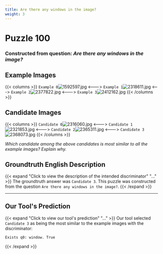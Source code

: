 ```yaml
---
title: Are there any windows in the image?
weight: 3
---
```


# Puzzle 100
### Constructed from question: _Are there any windows in the image?_


## Example Images
{{< columns >}}
`Example 0`![1592597.jpg](/gqa_images/1592597.jpg)
<--->
`Example 1`![2318611.jpg](/gqa_images/2318611.jpg)
<--->
`Example 2`![2377822.jpg](/gqa_images/2377822.jpg)
<--->
`Example 3`![2412162.jpg](/gqa_images/2412162.jpg)
{{< /columns >}}

## Candidate Images
{{< columns >}}
`Candidate 0`![2316060.jpg](/gqa_images/2316060.jpg)
<--->
`Candidate 1`![2321853.jpg](/gqa_images/2321853.jpg)
<--->
`Candidate 2`![2365311.jpg](/gqa_images/2365311.jpg)
<--->
`Candidate 3`![2368073.jpg](/gqa_images/2368073.jpg)
{{< /columns >}}

*Which candidate among the above candidates is most similar to all the example images? Explain why.*

## Groundtruth English Description

{{< expand "Click to view the description of the intended discriminator" "..." >}}
The groundtruth answer was `Candidate 3`. This puzzle was constructed from the question `Are there any windows in the image?`.
{{< /expand >}}

---

## Our Tool's Prediction

{{< expand "Click to view our tool's prediction" "..." >}}
Our tool selected `Candidate 3` as being the most similar to the example images with the discriminator:
```plaintext
Exists q0: window. True
```
{{< /expand >}}
